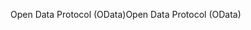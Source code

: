 <span data-ttu-id="eb6cb-101">Open Data Protocol (OData)</span><span class="sxs-lookup"><span data-stu-id="eb6cb-101">Open Data Protocol (OData)</span></span>